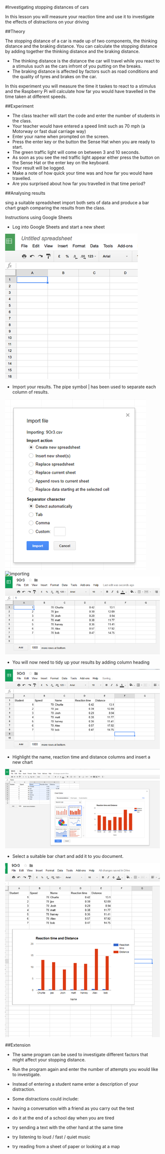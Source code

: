 #Investigating stopping distances of cars

In this lesson you will measure your reaction time and use it to investigate the effects of distractions on your driving

##Theory 

The stopping distance of a car is made up of two components, the thinking distance and the braking distance. You can calculate the stopping distance by adding together the thinking distance and the braking distance.

- The thinking distance is the distance the car will travel while you react to a stimulus such as the cars infront of you putting on the breaks.
- The braking distance is affected by factors such as road conditions and the quality of tyres and brakes on the car.

In this experiment you will measure the time it taskes to react to a stimulus and the Raspberry Pi will calculate how far you would have travelled in the time taken at different speeds.

##Experiment  

- The class teacher will start the code and enter the number of students in the class.
- Your teacher would have entered a speed limit such as 70 mph (a Motorway or fast dual carriage way)
- Enter your name when prompted on the screen.
- Press the enter key or the button the Sense Hat when you are ready to start.
- The green traffic light will come on between 3 and 10 seconds.
- As soon as you see the red traffic light appear either press the button on the Sense Hat or the enter key on the keyboard.
- Your result will be logged.
- Make a note of how quick your time was and how far you would have travelled.
- Are you surprised about how far you travelled in that time period?

##Analysing results

sing a suitable spreadsheet import both sets of data and produce a bar chart graph comparing the results from the class.  

Instructions using Google Sheets

- Log into Google Sheets and start a new sheet

![spread_sheet](images/spread_sheet.png)

- Import your results. The pipe symbol | has been used to separate each column of results.

![import](images/import.png)
![importing](images/custom_character.png)
![imported](images/imported.png)

- You will now need to tidy up your results by adding column heading

![tidy_results](images/headers.png)

- Highlight the name, reaction time and distance columns and insert a new chart

![add_chart](images/chart.png)

- Select a suitable bar chart and add it to you document.

![graph](images/graph.png)

##Extension

- The same program can be used to investigate different factors that might affect your stopping distance.
- Run the program again and enter the number of attempts you would like to investigate.
- Instead of entering a student name enter a description of your distraction.
- Some distractions could include:

- having a conversation with a friend as you carry out the test
- do it at the end of a school day when you are tired
- try sending a text with the other hand at the same time
- try listening to loud / fast / quiet music
- try reading from a sheet of paper or looking at a map

